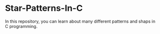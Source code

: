 # Star-Patterns-In-C
In this repository, you can learn about many different patterns and shaps in C programming. 
